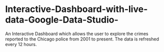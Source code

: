 # Interactive-Dashboard-with-live-data-Google-Data-Studio-
An Interactive Dashboard which allows the user to explore the crimes reported to the Chicago police from 2001 to present. The data is refreshed every 12 hours. 

